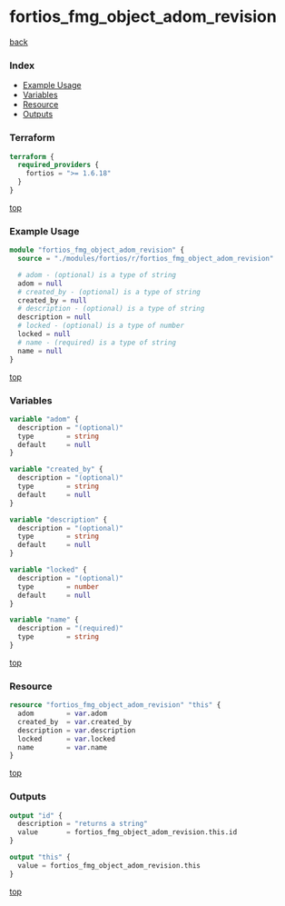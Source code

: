 # fortios_fmg_object_adom_revision

[back](../fortios.md)

### Index

- [Example Usage](#example-usage)
- [Variables](#variables)
- [Resource](#resource)
- [Outputs](#outputs)

### Terraform

```terraform
terraform {
  required_providers {
    fortios = ">= 1.6.18"
  }
}
```

[top](#index)

### Example Usage

```terraform
module "fortios_fmg_object_adom_revision" {
  source = "./modules/fortios/r/fortios_fmg_object_adom_revision"

  # adom - (optional) is a type of string
  adom = null
  # created_by - (optional) is a type of string
  created_by = null
  # description - (optional) is a type of string
  description = null
  # locked - (optional) is a type of number
  locked = null
  # name - (required) is a type of string
  name = null
}
```

[top](#index)

### Variables

```terraform
variable "adom" {
  description = "(optional)"
  type        = string
  default     = null
}

variable "created_by" {
  description = "(optional)"
  type        = string
  default     = null
}

variable "description" {
  description = "(optional)"
  type        = string
  default     = null
}

variable "locked" {
  description = "(optional)"
  type        = number
  default     = null
}

variable "name" {
  description = "(required)"
  type        = string
}
```

[top](#index)

### Resource

```terraform
resource "fortios_fmg_object_adom_revision" "this" {
  adom        = var.adom
  created_by  = var.created_by
  description = var.description
  locked      = var.locked
  name        = var.name
}
```

[top](#index)

### Outputs

```terraform
output "id" {
  description = "returns a string"
  value       = fortios_fmg_object_adom_revision.this.id
}

output "this" {
  value = fortios_fmg_object_adom_revision.this
}
```

[top](#index)